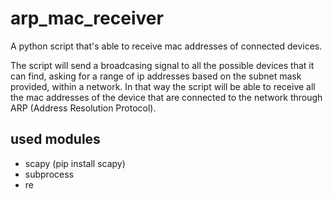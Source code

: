 # arp_mac_receiver
A python script that's able to receive mac addresses of connected devices.

The script will send a broadcasing signal to all the possible devices that it can find, asking for a range of ip addresses based on the subnet mask provided, within a network. In that way the script will be able to receive all the mac addresses of the device that are connected to the network through ARP (Address Resolution Protocol).

## used modules
- scapy (pip install scapy)
- subprocess
- re
